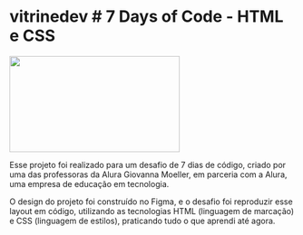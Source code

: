 # vitrinedev # 7 Days of Code - HTML e CSS

<img src="https://ayltoninacio.com.br/img/p/32w750.jpg" width="300" height="170"/>

Esse projeto foi realizado para um desafio de 7 dias de código, criado por uma das professoras da Alura Giovanna Moeller, em parceria com a Alura, uma empresa de educação em tecnologia.

O design do projeto foi construído no Figma, e o desafio foi reproduzir esse layout em código, utilizando as tecnologias HTML (linguagem de marcação) e CSS (linguagem de estilos), praticando tudo o que aprendi até agora.
